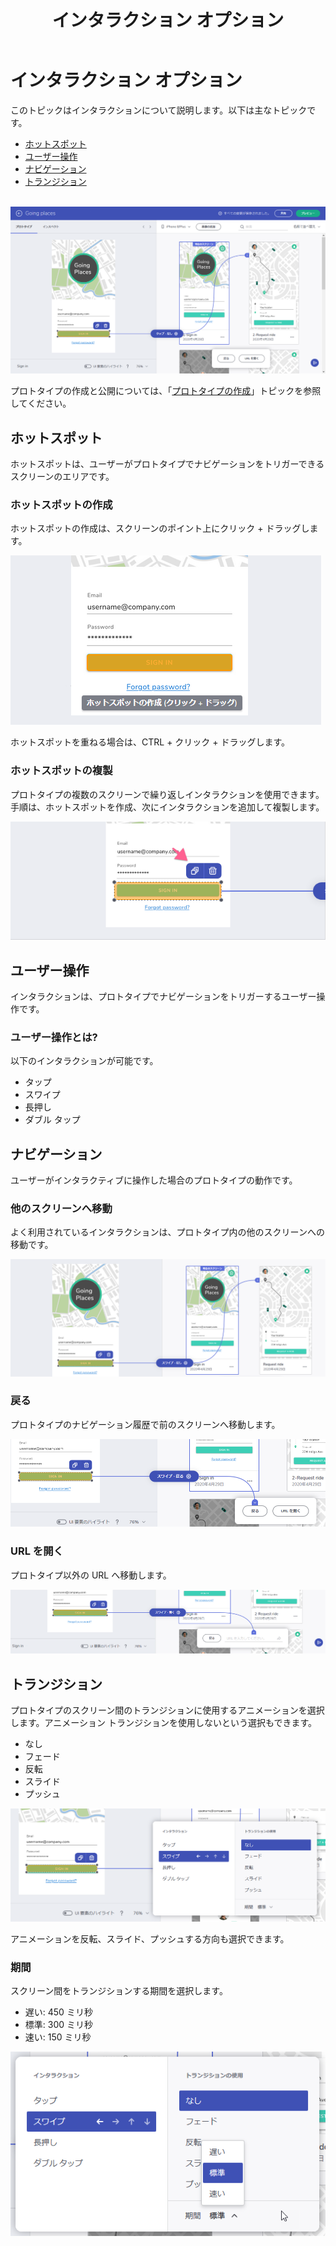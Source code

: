 ﻿---
title: インタラクション オプション
_description: ホットスポット、ユーザー操作、ナビゲーション、トランジションを説明します。
_keywords: UX デザイン, プロトタイプ, コメント, インタラクション
_language: ja
---

# インタラクション オプション

このトピックはインタラクションについて説明します。以下は主なトピックです。

- [ホットスポット](#ホットスポット)
- [ユーザー操作](#ユーザー操作)
- [ナビゲーション](#ナビゲーション)
- [トランジション](#トランジション)

<br>

<img class="responsive-img" src="../images/interaction_options_1.png" srcset="../images/Interaction_Options_1@2x.png 2x" />

<br>

プロトタイプの作成と公開については、「[プロトタイプの作成](creating-a-prototype.md)」トピックを参照してください。

## ホットスポット

ホットスポットは、ユーザーがプロトタイプでナビゲーションをトリガーできるスクリーンのエリアです。

### ホットスポットの作成

ホットスポットの作成は、スクリーンのポイント上にクリック + ドラッグします。

<div class="divider--half"></div>
<img class="responsive-img" src="../images/interaction_options_hotspot_tooltip.png" srcset="../images/interaction_options_hotspot_tooltip@2x.png 2x" />
<div class="divider--half"></div>
<div class="divider--half"></div>
<div class="divider--half"></div>
<div class="divider--half"></div>
<div class="divider--half"></div>

ホットスポットを重ねる場合は、CTRL + クリック + ドラッグします。

### ホットスポットの複製

プロトタイプの複数のスクリーンで繰り返しインタラクションを使用できます。
手順は、ホットスポットを作成、次にインタラクションを追加して複製します。

<div class="divider--half"></div>
<img class="responsive-img" src="../images/interaction_options_hotspot_duplicate.png" srcset="../images/interaction_options_hotspot_duplicate@2x.png 2x" />
<div class="divider--half"></div>
<div class="divider--half"></div>
<div class="divider--half"></div>
<div class="divider--half"></div>
<div class="divider--half"></div>

## ユーザー操作

インタラクションは、プロトタイプでナビゲーションをトリガーするユーザー操作です。

### ユーザー操作とは?

以下のインタラクションが可能です。

- タップ
- スワイプ
- 長押し
- ダブル タップ

## ナビゲーション

ユーザーがインタラクティブに操作した場合のプロトタイプの動作です。

### 他のスクリーンへ移動

よく利用されているインタラクションは、プロトタイプ内の他のスクリーンへの移動です。

<div class="divider--half"></div>
<img class="responsive-img" src="../images/interaction_options_navigate.png" srcset="../images/interaction_options_navigate@2x.png 2x" />
<div class="divider--half"></div>
<div class="divider--half"></div>
<div class="divider--half"></div>
<div class="divider--half"></div>
<div class="divider--half"></div>

### 戻る

プロトタイプのナビゲーション履歴で前のスクリーンへ移動します。

<div class="divider--half"></div>
<img class="responsive-img" src="../images/interaction_options_goback.png" srcset="../images/interaction_options_goback@2x.png 2x" />
<div class="divider--half"></div>
<div class="divider--half"></div>
<div class="divider--half"></div>
<div class="divider--half"></div>
<div class="divider--half"></div>

### URL を開く

プロトタイプ以外の URL へ移動します。

<div class="divider--half"></div>
<img class="responsive-img" src="../images/interaction_options_openURL.png" srcset="../images/interaction_options_openURL@2x.png 2x" />
<div class="divider--half"></div>
<div class="divider--half"></div>
<div class="divider--half"></div>
<div class="divider--half"></div>
<div class="divider--half"></div>

## トランジション

プロトタイプのスクリーン間のトランジションに使用するアニメーションを選択します。アニメーション トランジションを使用しないという選択もできます。

- なし
- フェード
- 反転
- スライド
- プッシュ

<div class="divider--half"></div>
<img class="responsive-img" src="../images/interaction_options_interaction_panel.png" srcset="../images/interaction_options_interaction_panel@2x.png 2x" />
<div class="divider--half"></div>
<div class="divider--half"></div>
<div class="divider--half"></div>
<div class="divider--half"></div>
<div class="divider--half"></div>

アニメーションを反転、スライド、プッシュする方向も選択できます。

### 期間

スクリーン間をトランジションする期間を選択します。

- 遅い: 450 ミリ秒
- 標準: 300 ミリ秒
- 速い: 150 ミリ秒

<div class="divider--half"></div>
<img class="responsive-img" src="../images/interaction_options_durations.png" srcset="../images/interaction_options_durations@2x.png 2x"  />
<div class="divider--half"></div>
<div class="divider--half"></div>
<div class="divider--half"></div>
<div class="divider--half"></div>
<div class="divider--half"></div>
